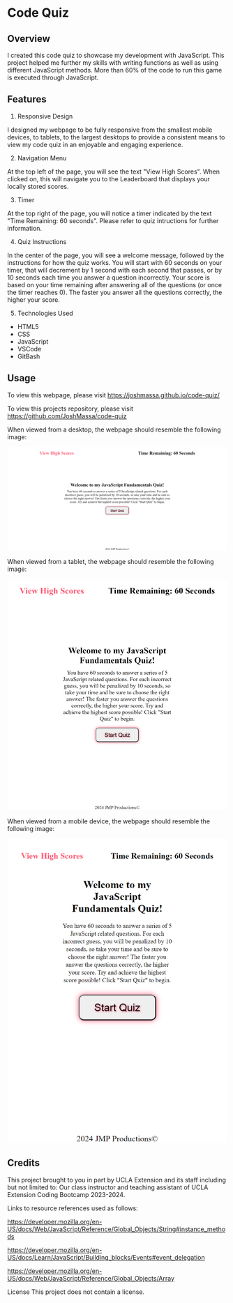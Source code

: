 # Code Quiz

## Overview
I created this code quiz to showcase my development with JavaScript. This project helped me further my skills with writing functions as well as using different JavaScript methods. More than 60% of the code to run this game is executed through JavaScript.

## Features

1. Responsive Design

I designed my webpage to be fully responsive from the smallest mobile devices, to tablets, to the largest desktops to provide a consistent means to view my code quiz in an enjoyable and engaging experience.

2. Navigation Menu

At the top left of the page, you will see the text "View High Scores". When clicked on, this will navigate you to the Leaderboard that displays your locally stored scores.

3. Timer

At the top right of the page, you will notice a timer indicated by the text "Time Remaining: 60 seconds". Please refer to quiz intructions for further information.

4. Quiz Instructions

In the center of the page, you will see a welcome message, followed by the instructions for how the quiz works. You will start with 60 seconds on your timer, that will decrement by 1 second with each second that passes, or by 10 seconds each time you answer a question incorrectly. Your score is based on your time remaining after answering all of the questions (or once the timer reaches 0). The faster you answer all the questions correctly, the higher your score.

5. Technologies Used

* HTML5
* CSS
* JavaScript
* VSCode
* GitBash

## Usage
To view this webpage, please visit https://joshmassa.github.io/code-quiz/

To view this projects repository, please visit https://github.com/JoshMassa/code-quiz

When viewed from a desktop, the webpage should resemble the following image:

![Desktop View](./assets/images/desktop%20view.png)

When viewed from a tablet, the webpage should resemble the following image:

![Tablet View](./assets/images/tablet%20view.png)

When viewed from a mobile device, the webpage should resemble the following image:

![Mobile View](./assets/images/mobile%20view.png)

## Credits
This project brought to you in part by UCLA Extension and its staff including but not limited to: Our class instructor and teaching assistant of UCLA Extension Coding Bootcamp 2023-2024.

Links to resource references used as follows:

https://developer.mozilla.org/en-US/docs/Web/JavaScript/Reference/Global_Objects/String#instance_methods

https://developer.mozilla.org/en-US/docs/Learn/JavaScript/Building_blocks/Events#event_delegation

https://developer.mozilla.org/en-US/docs/Web/JavaScript/Reference/Global_Objects/Array

License
This project does not contain a license.